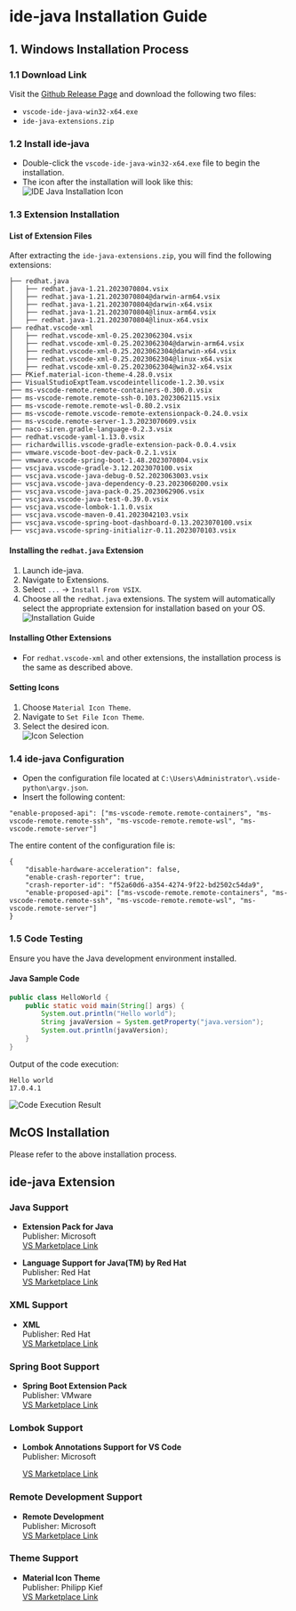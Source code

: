 # ide-java Installation Guide

## 1. Windows Installation Process

### 1.1 Download Link
Visit the [Github Release Page](https://github.com/ppntai/vscode-ide/releases/tag/) and download the following two files:
- `vscode-ide-java-win32-x64.exe`
- `ide-java-extensions.zip`

### 1.2 Install ide-java
- Double-click the `vscode-ide-java-win32-x64.exe` file to begin the installation.
- The icon after the installation will look like this:  
![IDE Java Installation Icon](/02_ide-java/01/1.jpg)

### 1.3 Extension Installation

#### List of Extension Files
After extracting the `ide-java-extensions.zip`, you will find the following extensions:

```
├── redhat.java
│   ├── redhat.java-1.21.2023070804.vsix
│   ├── redhat.java-1.21.2023070804@darwin-arm64.vsix
│   ├── redhat.java-1.21.2023070804@darwin-x64.vsix
│   ├── redhat.java-1.21.2023070804@linux-arm64.vsix
│   ├── redhat.java-1.21.2023070804@linux-x64.vsix
├── redhat.vscode-xml
│   ├── redhat.vscode-xml-0.25.2023062304.vsix
│   ├── redhat.vscode-xml-0.25.2023062304@darwin-arm64.vsix
│   ├── redhat.vscode-xml-0.25.2023062304@darwin-x64.vsix
│   ├── redhat.vscode-xml-0.25.2023062304@linux-x64.vsix
│   ├── redhat.vscode-xml-0.25.2023062304@win32-x64.vsix
├── PKief.material-icon-theme-4.28.0.vsix
├── VisualStudioExptTeam.vscodeintellicode-1.2.30.vsix
├── ms-vscode-remote.remote-containers-0.300.0.vsix
├── ms-vscode-remote.remote-ssh-0.103.2023062115.vsix
├── ms-vscode-remote.remote-wsl-0.80.2.vsix
├── ms-vscode-remote.vscode-remote-extensionpack-0.24.0.vsix
├── ms-vscode.remote-server-1.3.2023070609.vsix
├── naco-siren.gradle-language-0.2.3.vsix
├── redhat.vscode-yaml-1.13.0.vsix
├── richardwillis.vscode-gradle-extension-pack-0.0.4.vsix
├── vmware.vscode-boot-dev-pack-0.2.1.vsix
├── vmware.vscode-spring-boot-1.48.2023070804.vsix
├── vscjava.vscode-gradle-3.12.2023070100.vsix
├── vscjava.vscode-java-debug-0.52.2023063003.vsix
├── vscjava.vscode-java-dependency-0.23.2023060200.vsix
├── vscjava.vscode-java-pack-0.25.2023062906.vsix
├── vscjava.vscode-java-test-0.39.0.vsix
├── vscjava.vscode-lombok-1.1.0.vsix
├── vscjava.vscode-maven-0.41.2023042103.vsix
├── vscjava.vscode-spring-boot-dashboard-0.13.2023070100.vsix
├── vscjava.vscode-spring-initializr-0.11.2023070103.vsix
```

#### Installing the `redhat.java` Extension
1. Launch ide-java.
2. Navigate to Extensions.
3. Select `...` → `Install From VSIX`.
4. Choose all the `redhat.java` extensions. The system will automatically select the appropriate extension for installation based on your OS.  
![Installation Guide](/01_ide-cpp/01/1.jpg)

#### Installing Other Extensions
- For `redhat.vscode-xml` and other extensions, the installation process is the same as described above.

#### Setting Icons
1. Choose `Material Icon Theme`.
2. Navigate to `Set File Icon Theme`.
3. Select the desired icon.  
![Icon Selection](/02_ide-java/01/3.jpg)

### 1.4 ide-java Configuration
- Open the configuration file located at `C:\Users\Administrator\.vside-python\argv.json`.
- Insert the following content:

```
"enable-proposed-api": ["ms-vscode-remote.remote-containers", "ms-vscode-remote.remote-ssh", "ms-vscode-remote.remote-wsl", "ms-vscode.remote-server"]
```

The entire content of the configuration file is:

```
{
    "disable-hardware-acceleration": false,
    "enable-crash-reporter": true,
    "crash-reporter-id": "f52a60d6-a354-4274-9f22-bd2502c54da9",
    "enable-proposed-api": ["ms-vscode-remote.remote-containers", "ms-vscode-remote.remote-ssh", "ms-vscode-remote.remote-wsl", "ms-vscode.remote-server"]
}
```

### 1.5 Code Testing
Ensure you have the Java development environment installed.

#### Java Sample Code

```java
public class HelloWorld {
    public static void main(String[] args) {
        System.out.println("Hello world");
        String javaVersion = System.getProperty("java.version");
        System.out.println(javaVersion);
    }
}
```

Output of the code execution:

```
Hello world
17.0.4.1
```

![Code Execution Result](/02_ide-java/01/2.jpg)

## McOS Installation
Please refer to the above installation process.

## ide-java Extension
### Java Support
- **Extension Pack for Java**  
  Publisher: Microsoft  
  [VS Marketplace Link](https://marketplace.visualstudio.com/items?itemName=vscjava.vscode-java-pack)
  
- **Language Support for Java(TM) by Red Hat**  
  Publisher: Red Hat  
  [VS Marketplace Link](https://marketplace.visualstudio.com/items?itemName=redhat.java)
  
### XML Support
- **XML**  
  Publisher: Red Hat  
  [VS Marketplace Link](https://marketplace.visualstudio.com/items?itemName=redhat.vscode-xml)

### Spring Boot Support
- **Spring Boot Extension Pack**  
  Publisher: VMware  
  [VS Marketplace Link](https://marketplace.visualstudio.com/items?itemName=vmware.vscode-boot-dev-pack)

### Lombok Support
- **Lombok Annotations Support for VS Code**  
  Publisher: Microsoft  


  [VS Marketplace Link](https://marketplace.visualstudio.com/items?itemName=vscjava.vscode-lombok)

### Remote Development Support
- **Remote Development**  
  Publisher: Microsoft  
  [VS Marketplace Link](https://marketplace.visualstudio.com/items?itemName=ms-vscode-remote.vscode-remote-extensionpack)

### Theme Support
- **Material Icon Theme**  
  Publisher: Philipp Kief  
  [VS Marketplace Link](https://marketplace.visualstudio.com/items?itemName=PKief.material-icon-theme)